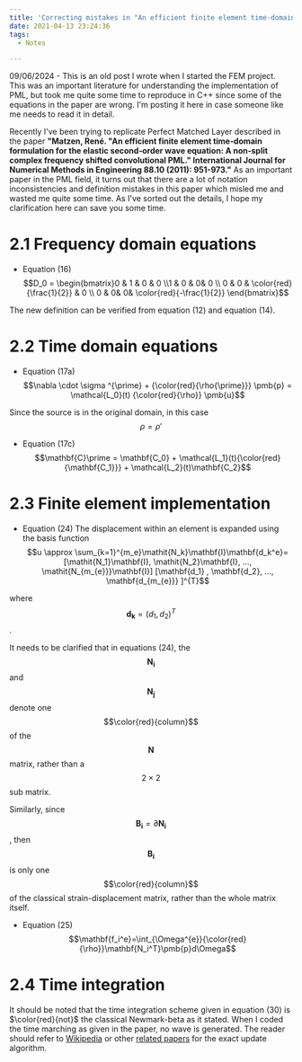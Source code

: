 ```yaml
---
title: 'Correcting mistakes in "An efficient finite element time-domain formulation for the elastic second-order wave equation: A non-split complex frequency shifted convolutional PML"'
date: 2021-04-13 23:24:36
tags: 
  - Notes

---
```

09/06/2024 - This is an old post I wrote when I started the FEM project. This was an important literature for understanding the implementation of PML, but took me quite some time to reproduce in C++ since some of the equations in the paper are wrong. I'm posting it here in case someone like me needs to read it in detail.

Recently I've been trying to replicate Perfect Matched Layer described in the paper  **"Matzen, René. "An efficient finite element time‐domain formulation for the elastic second‐order wave equation: A non‐split complex frequency shifted convolutional PML." International Journal for Numerical Methods in Engineering 88.10 (2011): 951-973."** As an important paper in the PML field, it turns out that there are a lot of notation inconsistencies and definition mistakes in this paper which misled me and wasted me quite some time. As I've sorted out the details, I hope my clarification here can save you some time.

# 2.1 Frequency domain equations
- Equation (16)
  $$D_0 = \begin{bmatrix}0 & 1 & 0 & 0 \\1 & 0 & 0& 0 \\ 0 & 0 & \color{red}{\frac{1}{2}} & 0 \\ 0 & 0& 0& \color{red}{-\frac{1}{2}} \end{bmatrix}$$

The new definition can be verified from equation (12) and equation (14).

# 2.2 Time domain equations
- Equation (17a)
$$\nabla \cdot \sigma ^{\prime} + {\color{red}{\rho{\prime}}}  \pmb{p} = \mathcal{L_0}(t) {\color{red}{\rho}} \pmb{u}$$

Since the source is in the original domain, in this case 
$$\rho = \rho{\prime}$$
- Equation (17c)
$$\mathbf{C}\prime = \mathbf{C_0} + \mathcal{L_1}(t){\color{red}{\mathbf{C_1}}} + \mathcal{L_2}(t)\mathbf{C_2}$$

# 2.3 Finite element implementation
- Equation (24)
The displacement within an element is expanded using the basis function
$$u \approx \sum_{k=1}^{m_e}\mathit{N_k}\mathbf{I}\mathbf{d_k^e}=[\mathit{N_1}\mathbf{I}, \mathit{N_2}\mathbf{I}, ..., \mathit{N_{m_{e}}}\mathbf{I}] [\mathbf{d_1} , \mathbf{d_2}, ..., \mathbf{d_{m_{e}}} ]^{T}$$

where $$\mathbf{d_k} = (d_1, d_2)^{T}$$.


It needs to be clarified that in equations (24), the $$\mathbf{N_i}$$ and $$\mathbf{N_j}$$ denote one $$\color{red}{column}$$ of the $$\mathbf{N}$$ matrix, rather than a $$2\times 2$$ sub matrix.

Similarly, since $$\mathbf{B_i} = \partial{\mathbf{N_i}}$$, then $$\mathbf{B_i}$$ is only one $$\color{red}{column}$$ of the classical strain-displacement matrix, rather than the whole matrix itself.

- Equation (25)
$$\mathbf{f_i^e}=\int_{\Omega^{e}}{\color{red}{\rho}}\mathbf{N_i^T}\pmb{p}d\Omega$$

# 2.4 Time integration
It should be noted that the time integration scheme given in equation (30) is $\color{red}{not}$ the classical Newmark-beta as it stated. When I coded the time marching as given in the paper, no wave is generated. The reader should refer to [Wikipedia](https://en.wikipedia.org/wiki/Newmark-beta_method) or other [related papers](https://academic.oup.com/gji/article/198/3/1714/588126) for the exact update algorithm.
